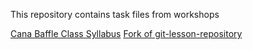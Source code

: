 This repository contains task files from workshops


[Cana Baffle Class Syllabus](https://github.com/green-fox-academy/prg-cana-baffle-syllabus)
[Fork of git-lesson-repository](https://github.com/Martulenka/git-lesson-repository)
